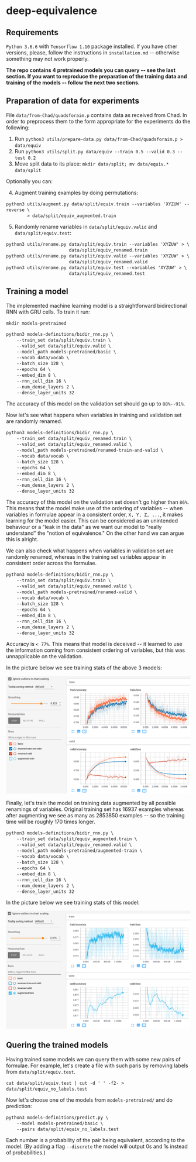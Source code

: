 # deep-equivalence

## Requirements

`Python 3.6.6` with `Tensorflow 1.10` package installed. If you have other
versions, please, follow the instructions in `installation.md` -- otherwise
something may not work properly.


**The repo contains 4 pretrained models you can query -- see the last section.
If you want to reproduce the preparation of the training data and training of
the models -- follow the next two sections.**


## Praparation of data for experiments

File `data/from-Chad/quadsforaim.p` contains data as received from Chad. In order
to preprocess them to the form appropriate for the experiments do the following:
1. Run `python3 utils/prepare-data.py data/from-Chad/quadsforaim.p > data/equiv`
2. Run `python3 utils/split.py data/equiv --train 0.5 --valid 0.3 --test 0.2`
3. Move split data to its place: `mkdir data/split; mv data/equiv.* data/split`

Optionally you can:

4. Augment training examples by doing permutations:
```
python3 utils/augment.py data/split/equiv.train --variables 'XYZUW' --reverse \
		> data/split/equiv_augmented.train
```
5. Randomly rename variables in `data/split/equiv.valid` and
   `data/split/equiv.test`:
```
python3 utils/rename.py data/split/equiv.train --variables 'XYZUW' > \
						data/split/equiv_renamed.train
python3 utils/rename.py data/split/equiv.valid --variables 'XYZUW' > \
						data/split/equiv_renamed.valid
python3 utils/rename.py data/split/equiv.test --variables 'XYZUW' > \
						data/split/equiv_renamed.test
```

## Training a model

The implemented machine learning model is a straightforward bidirectional RNN
with GRU cells. To train it run:
```
mkdir models-pretrained
```
```
python3 models-definitions/bidir_rnn.py \
	--train_set data/split/equiv.train \
	--valid_set data/split/equiv.valid \
	--model_path models-pretrained/basic \
	--vocab data/vocab \
	--batch_size 128 \
	--epochs 64 \
	--embed_dim 8 \
	--rnn_cell_dim 16 \
	--num_dense_layers 2 \
	--dense_layer_units 32
```
The accuracy of this model on the validation set should go up to `88%--91%`.

Now let's see what happens when variables in training and validation set are
randomly renamed.
```
python3 models-definitions/bidir_rnn.py \
	--train_set data/split/equiv_renamed.train \
	--valid_set data/split/equiv_renamed.valid \
	--model_path models-pretrained/renamed-train-and-valid \
	--vocab data/vocab \
	--batch_size 128 \
	--epochs 64 \
	--embed_dim 8 \
	--rnn_cell_dim 16 \
	--num_dense_layers 2 \
	--dense_layer_units 32
```
The accuracy of this model on the validation set doesn't go higher than `86%`.
This means that the model make use of the ordering of variables -- when variables
in formulae appear in a consistent order, `X, Y, Z, ...`, it makes learning for
the model easier. This can be considered as an unintended behaviour or a "leak
in the data" as we want our model to "really understand" the "notion of
equivalence." On the other hand we can argue this is alright.

We can also check what happens when variables in validation set are randomly
renamed, whereas in the training set variables appear in consistent order across
the formulae.
```
python3 models-definitions/bidir_rnn.py \
	--train_set data/split/equiv.train \
	--valid_set data/split/equiv_renamed.valid \
	--model_path models-pretrained/renamed-valid \
	--vocab data/vocab \
	--batch_size 128 \
	--epochs 64 \
	--embed_dim 8 \
	--rnn_cell_dim 16 \
	--num_dense_layers 2 \
	--dense_layer_units 32
```
Accuracy is `< 77%`. This means that model is deceived -- it learned to use the
information coming from consistent ordering of variables, but this was
unnapplicable on the validation.

In the picture below we see training stats of the above 3 models:

![Training stats 1](tensorboard1.png?raw=true)


Finally, let's train the model on training data augmented by all possible
renamings of variables. Original training set has 16937 examples whereas after
augmenting we see as many as 2853850 examples -- so the training time will be
roughly 170 times longer.

```
python3 models-definitions/bidir_rnn.py \
	--train_set data/split/equiv_augmented.train \
	--valid_set data/split/equiv_renamed.valid \
	--model_path models-pretrained/augmented-train \
	--vocab data/vocab \
	--batch_size 128 \
	--epochs 64 \
	--embed_dim 8 \
	--rnn_cell_dim 16 \
	--num_dense_layers 2 \
	--dense_layer_units 32
```

In the picture below we see training stats of this model:

![Training stats 2](tensorboard2.png?raw=true)


## Quering the trained models

Having trained some models we can query them with some new pairs of formulae.
For example, let's create a file with such paris by removing labels from
`data/split/equiv.test`.
```
cat data/split/equiv.test | cut -d ' ' -f2- > data/split/equiv_no_labels.test
```

Now let's choose one of the models from `models-pretrained/` and do prediction:
```
python3 models-definitions/predict.py \
	--model models-pretrained/basic \
	--pairs data/split/equiv_no_labels.test
```

Each number is a probability of the pair being equivalent, according to the model.
(By adding a flag `--discrete` the model will output 0s and 1s instead of
probabilities.)
